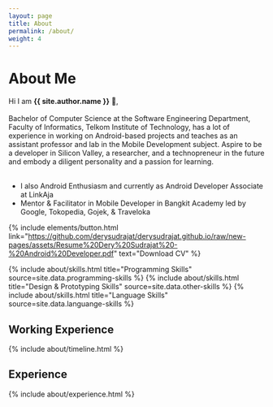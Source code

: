 ```yaml
---
layout: page
title: About
permalink: /about/
weight: 4
---
```


# **About Me** 

Hi I am **{{ site.author.name }}** :wave:,<br><br>
Bachelor of Computer Science at the Software Engineering Department, Faculty of Informatics, Telkom Institute of Technology, has a lot of experience in working on Android-based projects and teaches as an assistant professor and lab in the Mobile Development subject. Aspire to be a developer in Silicon Valley, a researcher, and a technopreneur in the future and embody a diligent personality and a passion for learning.<br><br>
- I also Android Enthusiasm and currently as Android Developer Associate at LinkAja
- Mentor & Facilitator in Mobile Developer in Bangkit Academy led by Google, Tokopedia, Gojek, & Traveloka

{% include elements/button.html link="https://github.com/derysudrajat/derysudrajat.github.io/raw/new-pages/assets/Resume%20Dery%20Sudrajat%20-%20Android%20Developer.pdf" text="Download CV" %}

<div class="row">
{% include about/skills.html title="Programming Skills" source=site.data.programming-skills %}
{% include about/skills.html title="Design & Prototyping Skills" source=site.data.other-skills %}
{% include about/skills.html title="Language Skills" source=site.data.languange-skills %}
</div>

## Working Experience
<div class="row">
{% include about/timeline.html %}
</div>


## Experience
<div class="row">
{% include about/experience.html %}
</div>
